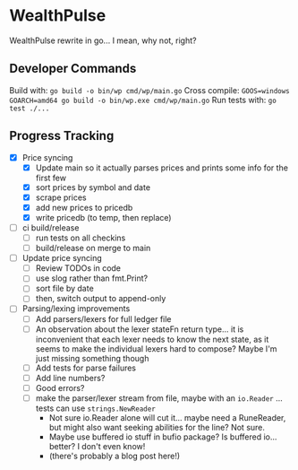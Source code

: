 # WealthPulse

WealthPulse rewrite in go... I mean, why not, right?


## Developer Commands

Build with: `go build -o bin/wp cmd/wp/main.go`
Cross compile: `GOOS=windows GOARCH=amd64 go build -o bin/wp.exe cmd/wp/main.go`
Run tests with: `go test ./...`


## Progress Tracking

- [x] Price syncing
    - [x] Update main so it actually parses prices and prints some info for the first few
    - [x] sort prices by symbol and date
    - [x] scrape prices
    - [x] add new prices to pricedb
    - [x] write pricedb (to temp, then replace)
- [ ] ci build/release
    - [ ] run tests on all checkins
    - [ ] build/release on merge to main
- [ ] Update price syncing
    - [ ] Review TODOs in code
    - [ ] use slog rather than fmt.Print?
    - [ ] sort file by date
    - [ ] then, switch output to append-only

- [ ] Parsing/lexing improvements
    - [ ] Add parsers/lexers for full ledger file
    - [ ] An observation about the lexer stateFn return type... it is inconvenient that each lexer needs to know the next state, as it seems to make the individual lexers hard to compose? Maybe I'm just missing something though
    - [ ] Add tests for parse failures
    - [ ] Add line numbers?
    - [ ] Good errors?
    - [ ] make the parser/lexer stream from file, maybe with an `io.Reader` ... tests can use `strings.NewReader`
        - Not sure io.Reader alone will cut it... maybe need a RuneReader, but might also want seeking abilities for the line? Not sure.
        - Maybe use buffered io stuff in bufio package? Is buffered io... better? I don't even know!
        - (there's probably a blog post here!)